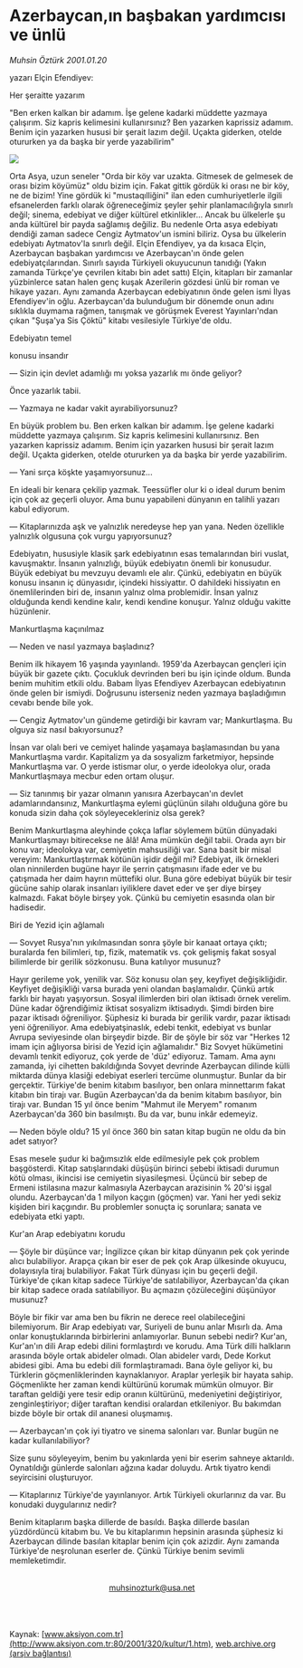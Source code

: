 # Azerbaycan,ın başbakan yardımcısı ve ünlü

*Muhsin Öztürk 2001.01.20*

<div>
 <p class="baslik">
  yazarı Elçin Efendiyev:
 </p>
 <p class="baslik">
  Her şeraitte yazarım
 </p>
 <p class="spot">
  "Ben erken kalkan bir adamım. İşe gelene kadarki müddette  yazmaya çalışırım. Siz kapris kelimesini kullanırsınız? Ben  yazarken kaprissiz adamım. Benim için yazarken hususi bir  şerait lazım değil. Uçakta giderken, otelde otururken ya da başka bir yerde yazabilirim"
 </p>
 <p class="metin">
 </p>
 <img border="0" src="/web/20010709215103im_/http://www.aksiyon.com.tr/2001/320/resimler/Her.jpg"/>
 <p class="metin">
  Orta Asya, uzun seneler "Orda bir köy var uzakta. Gitmesek de gelmesek de orası bizim köyümüz" oldu bizim için. Fakat gittik gördük ki orası ne bir köy, ne de bizim! Yine gördük ki "mustaqılliğini" ilan eden cumhuriyetlerle ilgili efsanelerden farklı olarak öğreneceğimiz şeyler şehir planlamacılığıyla sınırlı değil; sinema, edebiyat ve diğer kültürel etkinlikler... Ancak bu ülkelerle şu anda kültürel bir payda sağlamış değiliz. Bu nedenle Orta asya edebiyatı dendiği zaman sadece Cengiz Aytmatov'un ismini biliriz. Oysa bu ülkelerin edebiyatı Aytmatov'la sınırlı değil. Elçin Efendiyev, ya da kısaca Elçin, Azerbaycan başbakan yardımcısı ve Azerbaycan'ın önde gelen edebiyatçılarından. Sınırlı sayıda Türkiyeli okuyucunun tanıdığı (Yakın zamanda Türkçe'ye çevrilen kitabı bin adet sattı) Elçin, kitapları bir zamanlar yüzbinlerce satan halen genç kuşak Azerilerin gözdesi ünlü bir roman ve hikaye yazarı. Aynı zamanda Azerbaycan edebiyatının önde gelen ismi İlyas Efendiyev'in oğlu. Azerbaycan'da bulunduğum bir dönemde onun adını sıklıkla duymama rağmen, tanışmak ve görüşmek Everest Yayınları'ndan çıkan "Şuşa'ya Sis Çöktü" kitabı vesilesiyle Türkiye'de oldu.
 </p>
 <p class="metin">
  Edebiyatın temel
 </p>
 <p class="metin">
  konusu insandır
 </p>
 <p class="metin">
  — Sizin için devlet adamlığı mı yoksa yazarlık mı önde geliyor?
 </p>
 <p class="metin">
  Önce yazarlık tabii.
 </p>
 <p class="metin">
  — Yazmaya ne kadar vakit ayırabiliyorsunuz?
 </p>
 <p class="metin">
  En büyük problem bu. Ben erken kalkan bir adamım. İşe gelene kadarki müddette yazmaya çalışırım. Siz kapris kelimesini kullanırsınız. Ben yazarken kaprissiz adamım. Benim için yazarken hususi bir şerait lazım değil. Uçakta giderken, otelde otururken ya da başka bir yerde yazabilirim.
 </p>
 <p class="metin">
  — Yani sırça köşkte yaşamıyorsunuz...
 </p>
 <p class="metin">
  En ideali bir kenara çekilip yazmak. Teessüfler olur ki o ideal durum benim için çok az geçerli oluyor. Ama bunu yapabileni dünyanın en talihli yazarı kabul ediyorum.
 </p>
 <p class="metin">
  — Kitaplarınızda aşk ve yalnızlık neredeyse hep yan yana. Neden özellikle yalnızlık olgusuna çok vurgu yapıyorsunuz?
 </p>
 <p class="metin">
  Edebiyatın, hususiyle klasik şark edebiyatının esas temalarından biri vuslat, kavuşmaktır. İnsanın yalnızlığı, büyük edebiyatın önemli bir konusudur. Büyük edebiyat bu mevzuyu devamlı ele alır. Çünkü, edebiyatın en büyük konusu insanın iç dünyasıdır, içindeki hissiyattır. O dahildeki hissiyatın en önemlilerinden biri de, insanın yalnız olma problemidir. İnsan yalnız olduğunda kendi kendine kalır, kendi kendine konuşur. Yalnız olduğu vakitte hüzünlenir.
 </p>
 <p class="metin">
  Mankurtlaşma kaçınılmaz
 </p>
 <p class="metin">
  — Neden ve nasıl yazmaya başladınız?
 </p>
 <p class="metin">
  Benim ilk hikayem 16 yaşında yayınlandı. 1959'da Azerbaycan gençleri için büyük bir gazete çıktı. Çocukluk devrinden beri bu işin içinde oldum. Bunda benim muhitim etkili oldu. Babam İlyas Efendiyev Azerbaycan edebiyatının önde gelen bir ismiydi. Doğrusunu isterseniz neden yazmaya başladığımın cevabı bende bile yok.
 </p>
 <p class="metin">
  — Cengiz Aytmatov'un gündeme getirdiği bir kavram var; Mankurtlaşma. Bu olguya siz nasıl bakıyorsunuz?
 </p>
 <p class="metin">
  İnsan var olalı beri ve cemiyet halinde yaşamaya başlamasından bu yana Mankurtlaşma vardır. Kapitalizm ya da sosyalizm farketmiyor, hepsinde Mankurtlaşma var. O yerde istismar olur, o yerde ideolokya olur, orada Mankurtlaşmaya mecbur eden ortam oluşur.
 </p>
 <p class="metin">
  — Siz tanınmış bir yazar olmanın yanısıra Azerbaycan'ın devlet adamlarındansınız, Mankurtlaşma eylemi güçlünün silahı olduğuna göre bu konuda sizin daha çok söyleyecekleriniz olsa gerek?
 </p>
 <p class="metin">
  Benim Mankurtlaşma aleyhinde çokça laflar söylemem bütün dünyadaki Mankurtlaşmayı bitirecekse ne âlâ! Ama mümkün değil tabii. Orada ayrı bir konu var; ideolokya var, cemiyetin mahsusiliği var. Sana basit bir misal vereyim: Mankurtlaştırmak kötünün işidir değil mi? Edebiyat, ilk örnekleri olan ninnilerden bugüne hayır ile şerrin çatışmasını ifade eder ve bu çatışmada her daim hayrın müttefiki olur. Buna göre edebiyat büyük bir tesir gücüne sahip olarak insanları iyiliklere davet eder ve şer diye birşey kalmazdı. Fakat böyle birşey yok. Çünkü bu cemiyetin esasında olan bir hadisedir.
 </p>
 <p class="metin">
  Biri de Yezid için ağlamalı
 </p>
 <p class="metin">
  — Sovyet Rusya'nın yıkılmasından sonra şöyle bir kanaat ortaya çıktı; buralarda fen bilimleri, tıp, fizik, matematik vs. çok gelişmiş fakat sosyal bilimlerde bir gerilik sözkonusu. Buna katılıyor musunuz?
 </p>
 <p class="metin">
  Hayır gerileme yok, yenilik var. Söz konusu olan şey, keyfiyet değişikliğidir. Keyfiyet değişikliği varsa burada yeni olandan başlamalıdır. Çünkü artık farklı bir hayatı yaşıyorsun. Sosyal ilimlerden biri olan iktisadı örnek verelim. Düne kadar öğrendiğimiz iktisat sosyalizm iktisadıydı. Şimdi birden bire pazar iktisadı öğreniliyor. Şüphesiz ki burada bir gerilik vardır, pazar iktisadı yeni öğreniliyor. Ama edebiyatşinaslık, edebi tenkit, edebiyat vs bunlar Avrupa seviyesinde olan birşeydir bizde. Bir de şöyle bir söz var "Herkes 12 imam için ağlıyorsa birisi de Yezid için ağlamalıdır." Biz Sovyet hükümetini devamlı tenkit ediyoruz, çok yerde de 'düz' ediyoruz. Tamam. Ama aynı zamanda, iyi cihetten bakıldığında Sovyet devrinde Azerbaycan dilinde külli miktarda dünya klasiği edebiyat eserleri tercüme olunmuştur. Bunlar da bir gerçektir. Türkiye'de benim kitabım basılıyor, ben onlara minnettarım fakat kitabın bin tirajı var. Bugün Azerbaycan'da da benim kitabım basılıyor, bin tirajı var. Bundan 15 yıl önce benim "Mahmut ile Meryem" romanım Azerbaycan'da 360 bin basılmıştı. Bu da var, bunu inkâr edemeyiz.
 </p>
 <p class="metin">
  — Neden böyle oldu? 15 yıl önce 360 bin satan kitap bugün ne oldu da bin adet satıyor?
 </p>
 <p class="metin">
  Esas mesele şudur ki bağımsızlık elde edilmesiyle pek çok problem başgösterdi. Kitap satışlarındaki düşüşün birinci sebebi iktisadi durumun kötü olması, ikincisi ise cemiyetin siyasileşmesi. Üçüncü bir sebep de Ermeni istilasına mazur kalmasıyla Azerbaycan arazisinin % 20'si işgal olundu. Azerbaycan'da 1 milyon kaçgın (göçmen) var. Yani her yedi sekiz kişiden biri kaçgındır. Bu problemler sonuçta iç sorunlara; sanata ve edebiyata etki yaptı.
 </p>
 <p class="metin">
  Kur'an Arap edebiyatını korudu
 </p>
 <p class="metin">
  — Şöyle bir düşünce var; İngilizce çıkan bir kitap dünyanın pek çok yerinde alıcı bulabiliyor. Arapça çıkan bir eser de pek çok Arap ülkesinde okuyucu, dolayısıyla tiraj bulabiliyor. Fakat Türk dünyası için bu geçerli değil. Türkiye'de çıkan kitap sadece Türkiye'de satılabiliyor, Azerbaycan'da çıkan bir kitap sadece orada satılabiliyor. Bu açmazın çözüleceğini düşünüyor musunuz?
 </p>
 <p class="metin">
  Böyle bir fikir var ama ben bu fikrin ne derece reel olabileceğini bilemiyorum. Bir Arap edebiyatı var, Suriyeli de bunu anlar Mısırlı da. Ama onlar konuştuklarında birbirlerini anlamıyorlar. Bunun sebebi nedir? Kur'an, Kur'an'ın dili Arap edebi dilini formlaştırdı ve korudu. Ama Türk dilli halkların arasında böyle ortak abideler olmadı. Olan abideler vardı, Dede Korkut abidesi gibi. Ama bu edebi dili formlaştıramadı. Bana öyle geliyor ki, bu Türklerin göçmenliklerinden kaynaklanıyor. Araplar yerleşik bir hayata sahip. Göçmenlikte her zaman kendi kültürünü korumak mümkün olmuyor. Bir taraftan geldiği yere tesir edip oranın kültürünü, medeniyetini değiştiriyor, zenginleştiriyor; diğer taraftan kendisi oralardan etkileniyor. Bu bakımdan bizde böyle bir ortak dil ananesi oluşmamış.
 </p>
 <p class="metin">
  — Azerbaycan'ın çok iyi tiyatro ve sinema salonları var. Bunlar bugün ne kadar kullanılabiliyor?
 </p>
 <p class="metin">
  Size şunu söyleyeyim, benim bu yakınlarda yeni bir eserim sahneye aktarıldı. Oynatıldığı günlerde salonları ağzına kadar doluydu. Artık tiyatro kendi seyircisini oluşturuyor.
 </p>
 <p class="metin">
  — Kitaplarınız Türkiye'de yayınlanıyor. Artık Türkiyeli okurlarınız da var. Bu konudaki duygularınız nedir?
 </p>
 <p class="metin">
  Benim kitaplarım başka dillerde de basıldı. Başka dillerde basılan yüzdördüncü kitabım bu. Ve bu kitaplarımın hepsinin arasında şüphesiz ki Azerbaycan dilinde basılan kitaplar benim için çok azizdir. Aynı zamanda Türkiye'de neşrolunan eserler de. Çünkü Türkiye benim sevimli memleketimdir.
 </p>
 <br/>
 <center>
  <a class="anaorta" href="http://web.archive.org/web/20010709215103/mailto:muhsinozturk@usa.net">
   muhsinozturk@usa.net
  </a>
 </center>
 <br/>
 <br/>
 <br/>
</div>

Kaynak: [www.aksiyon.com.tr](http://www.aksiyon.com.tr:80/2001/320/kultur/1.htm), [web.archive.org (arşiv bağlantısı)](http://web.archive.org/web/20010709215103/http://www.aksiyon.com.tr:80/2001/320/kultur/1.htm)
